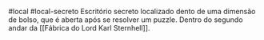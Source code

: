 #local #local-secreto
Escritório secreto localizado dento de uma dimensão de bolso, que é aberta após se resolver um puzzle. Dentro do segundo andar da [[Fábrica do Lord Karl Sternhell]].